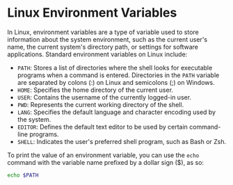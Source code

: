 # Linux Environment Variables

In Linux, environment variables are a type of variable used to store information about the system environment, such as the current user's name, the current system's directory path, or settings for software applications. Standard environment variables on Linux include:

* `PATH`: Stores a list of directories where the shell looks for executable programs when a command is entered. Directories in the `PATH` variable are separated by colons (:) on Linux and semicolons (;) on Windows.
* `HOME`: Specifies the home directory of the current user. &#x20;
* `USER`: Contains the username of the currently logged-in user.
* `PWD`: Represents the current working directory of the shell.
* `LANG`: Specifies the default language and character encoding used by the system.
* `EDITOR`: Defines the default text editor to be used by certain command-line programs.
* `SHELL`: Indicates the user's preferred shell program, such as Bash or Zsh.

To print the value of an environment variable, you can use the `echo` command with the variable name prefixed by a dollar sign ($), as so:

```bash
echo $PATH
```
